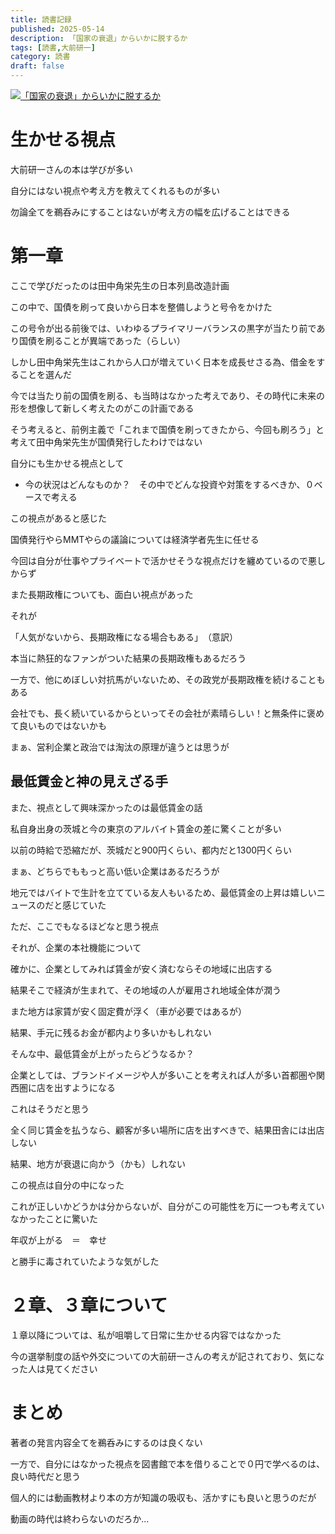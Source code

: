 ```yaml
---
title: 読書記録
published: 2025-05-14
description: 「国家の衰退」からいかに脱するか
tags: [読書,大前研一]
category: 読書
draft: false
---
```

[![「国家の衰退」からいかに脱するか](https://m.media-amazon.com/images/I/71LclTyrbUL._SY522_.jpg)](https://amzn.asia/d/9s3DJPD)

# 生かせる視点

大前研一さんの本は学びが多い

自分にはない視点や考え方を教えてくれるものが多い

勿論全てを鵜呑みにすることはないが考え方の幅を広げることはできる

# 第一章

ここで学びだったのは田中角栄先生の日本列島改造計画

この中で、国債を刷って良いから日本を整備しようと号令をかけた

この号令が出る前後では、いわゆるプライマリーバランスの黒字が当たり前であり国債を刷ることが異端であった（らしい）

しかし田中角栄先生はこれから人口が増えていく日本を成長せさる為、借金をすることを選んだ

今では当たり前の国債を刷る、も当時はなかった考えであり、その時代に未来の形を想像して新しく考えたのがこの計画である

そう考えると、前例主義で「これまで国債を刷ってきたから、今回も刷ろう」と考えて田中角栄先生が国債発行したわけではない

自分にも生かせる視点として

- 今の状況はどんなものか？　その中でどんな投資や対策をするべきか、０ベースで考える

この視点があると感じた

国債発行やらMMTやらの議論については経済学者先生に任せる

今回は自分が仕事やプライベートで活かせそうな視点だけを纏めているので悪しからず

また長期政権についても、面白い視点があった

それが

「人気がないから、長期政権になる場合もある」　（意訳）

本当に熱狂的なファンがついた結果の長期政権もあるだろう

一方で、他にめぼしい対抗馬がいないため、その政党が長期政権を続けることもある

会社でも、長く続いているからといってその会社が素晴らしい！と無条件に褒めて良いものではないかも

まぁ、営利企業と政治では淘汰の原理が違うとは思うが


## 最低賃金と神の見えざる手

また、視点として興味深かったのは最低賃金の話

私自身出身の茨城と今の東京のアルバイト賃金の差に驚くことが多い

以前の時給で恐縮だが、茨城だと900円くらい、都内だと1300円くらい

まぁ、どちらでももっと高い低い企業はあるだろうが

地元ではバイトで生計を立てている友人もいるため、最低賃金の上昇は嬉しいニュースのだと感じていた

ただ、ここでもなるほどなと思う視点

それが、企業の本社機能について

確かに、企業としてみれば賃金が安く済むならその地域に出店する

結果そこで経済が生まれて、その地域の人が雇用され地域全体が潤う

また地方は家賃が安く固定費が浮く（車が必要ではあるが）

結果、手元に残るお金が都内より多いかもしれない

そんな中、最低賃金が上がったらどうなるか？

企業としては、ブランドイメージや人が多いことを考えれば人が多い首都圏や関西圏に店を出すようになる

これはそうだと思う

全く同じ賃金を払うなら、顧客が多い場所に店を出すべきで、結果田舎には出店しない

結果、地方が衰退に向かう（かも）しれない

この視点は自分の中になった

これが正しいかどうかは分からないが、自分がこの可能性を万に一つも考えていなかったことに驚いた

年収が上がる　＝　幸せ　

と勝手に毒されていたような気がした


# ２章、３章について

１章以降については、私が咀嚼して日常に生かせる内容ではなかった

今の選挙制度の話や外交についての大前研一さんの考えが記されており、気になった人は見てください


# まとめ

著者の発言内容全てを鵜呑みにするのは良くない

一方で、自分にはなかった視点を図書館で本を借りることで０円で学べるのは、良い時代だと思う

個人的には動画教材より本の方が知識の吸収も、活かすにも良いと思うのだが

動画の時代は終わらないのだろか...




